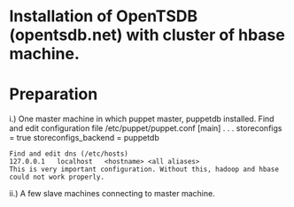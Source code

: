 Installation of OpenTSDB (opentsdb.net) with cluster of hbase machine.
==========
<h1> Preparation </h1>
i.) One master machine in which puppet master, puppetdb installed.
	Find and edit configuration file /etc/puppet/puppet.conf
	[main]
	.
	.
	.
	storeconfigs = true
	storeconfigs_backend = puppetdb
	
	Find and edit dns (/etc/hosts)
	127.0.0.1	localhost	<hostname> <all aliases>
	This is very important configuration. Without this, hadoop and hbase could not work properly. 

ii.) A few slave machines connecting to master machine.
